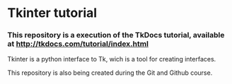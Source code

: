 # Tkinter tutorial


### This repository is a execution of the TkDocs tutorial, available at http://tkdocs.com/tutorial/index.html

Tkinter is a python interface to Tk, wich is a tool for creating interfaces.


This repository is also being created during the Git and Github course.